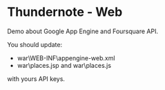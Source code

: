 # Thundernote - Web
Demo about Google App Engine and Foursquare API.

You should update:

- war\WEB-INF\appengine-web.xml
- war\places.jsp and war\places.js

with yours API keys.
